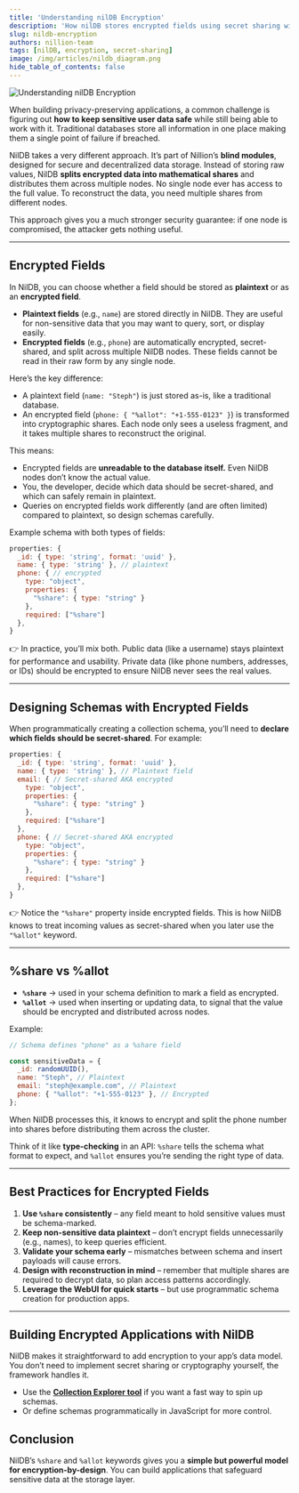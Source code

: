 ```yaml
---
title: 'Understanding nilDB Encryption'
description: 'How nilDB stores encrypted fields using secret sharing with %share and %allot'
slug: nildb-encryption
authors: nillion-team
tags: [nilDB, encryption, secret-sharing]
image: /img/articles/nildb_diagram.png
hide_table_of_contents: false
---
```


![Understanding nilDB Encryption](/img/articles/nildb-encryption.png)

When building privacy-preserving applications, a common challenge is figuring out **how to keep sensitive user data safe** while still being able to work with it. Traditional databases store all information in one place making them a single point of failure if breached.

NilDB takes a very different approach. It’s part of Nillion’s **blind modules**, designed for secure and decentralized data storage. Instead of storing raw values, NilDB **splits encrypted data into mathematical shares** and distributes them across multiple nodes. No single node ever has access to the full value. To reconstruct the data, you need multiple shares from different nodes.

This approach gives you a much stronger security guarantee: if one node is compromised, the attacker gets nothing useful.

<!-- truncate -->

---

## Encrypted Fields

In NilDB, you can choose whether a field should be stored as **plaintext** or as an **encrypted field**.

- **Plaintext fields** (e.g., `name`) are stored directly in NilDB. They are useful for non-sensitive data that you may want to query, sort, or display easily.
- **Encrypted fields** (e.g., `phone`) are automatically encrypted, secret-shared, and split across multiple NilDB nodes. These fields cannot be read in their raw form by any single node.

Here’s the key difference:

- A plaintext field (`name: "Steph"`) is just stored as-is, like a traditional database.
- An encrypted field (`phone: { "%allot": "+1-555-0123" }`) is transformed into cryptographic shares. Each node only sees a useless fragment, and it takes multiple shares to reconstruct the original.

This means:

- Encrypted fields are **unreadable to the database itself.** Even NilDB nodes don’t know the actual value.
- You, the developer, decide which data should be secret-shared, and which can safely remain in plaintext.
- Queries on encrypted fields work differently (and are often limited) compared to plaintext, so design schemas carefully.

Example schema with both types of fields:

```js
properties: {
  _id: { type: 'string', format: 'uuid' },
  name: { type: 'string' }, // plaintext
  phone: { // encrypted
    type: "object",
    properties: {
      "%share": { type: "string" }
    },
    required: ["%share"]
  },
}

```

👉 In practice, you’ll mix both. Public data (like a username) stays plaintext for performance and usability. Private data (like phone numbers, addresses, or IDs) should be encrypted to ensure NilDB never sees the real values.

---

## Designing Schemas with Encrypted Fields

When programmatically creating a collection schema, you’ll need to **declare which fields should be secret-shared**. For example:

```js
properties: {
  _id: { type: 'string', format: 'uuid' },
  name: { type: 'string' }, // Plaintext field
  email: { // Secret-shared AKA encrypted
    type: "object",
    properties: {
      "%share": { type: "string" }
    },
    required: ["%share"]
  },
  phone: { // Secret-shared AKA encrypted
    type: "object",
    properties: {
      "%share": { type: "string" }
    },
    required: ["%share"]
  },
}

```

👉 Notice the `"%share"` property inside encrypted fields. This is how NilDB knows to treat incoming values as secret-shared when you later use the `"%allot"` keyword.

---

## %share vs %allot

- **`%share`** → used in your schema definition to mark a field as encrypted.
- **`%allot`** → used when inserting or updating data, to signal that the value should be encrypted and distributed across nodes.

Example:

```js
// Schema defines "phone" as a %share field

const sensitiveData = {
  _id: randomUUID(),
  name: "Steph", // Plaintext
  email: "steph@example.com", // Plaintext
  phone: { "%allot": "+1-555-0123" }, // Encrypted
};

```

When NilDB processes this, it knows to encrypt and split the phone number into shares before distributing them across the cluster.

Think of it like **type-checking** in an API: `%share` tells the schema what format to expect, and `%allot` ensures you’re sending the right type of data.

---

## Best Practices for Encrypted Fields

1. **Use `%share` consistently** – any field meant to hold sensitive values must be schema-marked.
2. **Keep non-sensitive data plaintext** – don’t encrypt fields unnecessarily (e.g., names), to keep queries efficient.
3. **Validate your schema early** – mismatches between schema and insert payloads will cause errors.
4. **Design with reconstruction in mind** – remember that multiple shares are required to decrypt data, so plan access patterns accordingly.
5. **Leverage the WebUI for quick starts** – but use programmatic schema creation for production apps.

---

## Building Encrypted Applications with NilDB

NilDB makes it straightforward to add encryption to your app’s data model. You don’t need to implement secret sharing or cryptography yourself, the framework handles it.

- Use the [**Collection Explorer tool**](https://collection-explorer.nillion.com/) if you want a fast way to spin up schemas.
- Or define schemas programmatically in JavaScript for more control.

## Conclusion

NilDB’s `%share` and `%allot` keywords gives you a **simple but powerful model for encryption-by-design**. You can build applications that safeguard sensitive data at the storage layer.